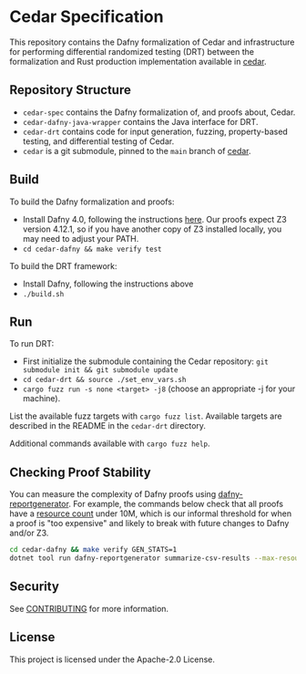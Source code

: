 # Cedar Specification

This repository contains the Dafny formalization of Cedar and infrastructure for performing differential randomized testing (DRT) between the formalization and Rust production implementation available in [cedar](https://github.com/cedar-policy/cedar).

## Repository Structure

* `cedar-spec` contains the Dafny formalization of, and proofs about, Cedar.
* `cedar-dafny-java-wrapper` contains the Java interface for DRT.
* `cedar-drt` contains code for input generation, fuzzing, property-based testing, and differential testing of Cedar.
* `cedar` is a git submodule, pinned to the `main` branch of [cedar](https://github.com/cedar-policy/cedar).

## Build

To build the Dafny formalization and proofs:

* Install Dafny 4.0, following the instructions [here](https://github.com/dafny-lang/dafny/wiki/INSTALL). Our proofs expect Z3 version 4.12.1, so if you have another copy of Z3 installed locally, you may need to adjust your PATH.
* `cd cedar-dafny && make verify test`

To build the DRT framework:

* Install Dafny, following the instructions above
* `./build.sh`

## Run

To run DRT:

* First initialize the submodule containing the Cedar repository: `git submodule init && git submodule update`
* `cd cedar-drt && source ./set_env_vars.sh`
* `cargo fuzz run -s none <target> -j8` (choose an appropriate -j for your machine).

List the available fuzz targets with `cargo fuzz list`.
Available targets are described in the README in the `cedar-drt` directory.

Additional commands available with `cargo fuzz help`.

## Checking Proof Stability

You can measure the complexity of Dafny proofs using [dafny-reportgenerator](https://github.com/dafny-lang/dafny-reportgenerator/).
For example, the commands below check that all proofs have a [resource count](https://dafny.org/dafny/VerificationOptimization/VerificationOptimization#identifying-difficult-assertions) under 10M, which is our informal threshold for when a proof is "too expensive" and likely to break with future changes to Dafny and/or Z3.

```bash
cd cedar-dafny && make verify GEN_STATS=1
dotnet tool run dafny-reportgenerator summarize-csv-results --max-resource-count 10000000 .
```

## Security

See [CONTRIBUTING](CONTRIBUTING.md#security-issue-notifications) for more information.

## License

This project is licensed under the Apache-2.0 License.
